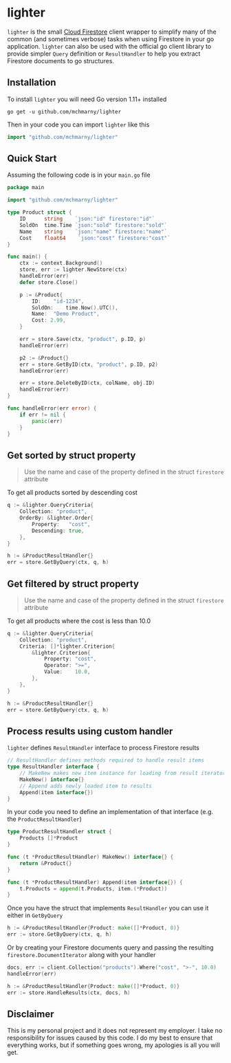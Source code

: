 # lighter

`lighter` is the small [Cloud Firestore](https://cloud.google.com/firestore/) client wrapper to simplify many of the common (and sometimes verbose) tasks when using Firestore in your go application. `lighter` can also be used with the official go client library to provide simpler `Query` definition or `ResultHandler` to help you extract Firestore documents to go structures.

## Installation

To install `lighter` you will need Go version 1.11+ installed

```shell
go get -u github.com/mchmarny/lighter
```

Then in your code you can import `lighter` like this

```go
import "github.com/mchmarny/lighter"
```

## Quick Start

Assuming the following code is in your `main.go` file

```go
package main

import "github.com/mchmarny/lighter"

type Product struct {
	ID    	string    `json:"id" firestore:"id"`
	SoldOn  time.Time `json:"sold" firestore:"sold"`
	Name    string    `json:"name" firestore:"name"`
	Cost    float64    `json:"cost" firestore:"cost"`
}

func main() {
	ctx := context.Background()
	store, err := lighter.NewStore(ctx)
	handleError(err)
	defer store.Close()

	p := &Product{
		ID:    "id-1234",
		SoldOn:    time.Now().UTC(),
		Name:  "Demo Product",
		Cost: 2.99,
	}

	err = store.Save(ctx, "product", p.ID, p)
	handleError(err)

	p2 := &Product{}
	err = store.GetByID(ctx, "product", p.ID, p2)
	handleError(err)

	err = store.DeleteByID(ctx, colName, obj.ID)
	handleError(err)
}

func handleError(err error) {
	if err != nil {
		panic(err)
	}
}
```

## Get sorted by struct property

> Use the name and case of the property defined in the struct `firestore` attribute

To get all products sorted by descending cost

```go
q := &lighter.QueryCriteria{
	Collection: "product",
	OrderBy: &lighter.Order{
		Property:   "cost",
		Descending: true,
	},
}

h := &ProductResultHandler{}
err = store.GetByQuery(ctx, q, h)
```

## Get filtered by struct property

> Use the name and case of the property defined in the struct `firestore` attribute

To get all products where the cost is less than 10.0

```go
q := &lighter.QueryCriteria{
	Collection: "product",
	Criteria: []*lighter.Criterion{
		&lighter.Criterion{
			Property: "cost",
			Operator: ">=",
			Value:    10.0,
		},
	},
}

h := &ProductResultHandler{}
err = store.GetByQuery(ctx, q, h)
```

## Process results using custom handler

`lighter` defines `ResultHandler` interface to process Firestore results

```go
// ResultHandler defines methods required to handle result items
type ResultHandler interface {
	// MakeNew makes new item instance for loading from result iterator
	MakeNew() interface{}
	// Append adds newly loaded item to results
	Append(item interface{})
}
```

In your code you need to define an implementation of that interface (e.g. the `ProductResultHandler`)

```go
type ProductResultHandler struct {
	Products []*Product
}

func (t *ProductResultHandler) MakeNew() interface{} {
	return &Product{}
}

func (t *ProductResultHandler) Append(item interface{}) {
	t.Products = append(t.Products, item.(*Product))
}
```

Once you have the struct that implements `ResultHandler` you can use it either in `GetByQuery`

```go
h := &ProductResultHandler{Product: make([]*Product, 0)}
err := store.GetByQuery(ctx, q, h)
```

Or by creating your Firestore documents query and passing the resulting `firestore.DocumentIterator` along with your handler

```go
docs, err := client.Collection("products").Where("cost", ">-", 10.0)
handleError(err)

h := &ProductResultHandler{Product: make([]*Product, 0)}
err := store.HandleResults(ctx, docs, h)
```

## Disclaimer

This is my personal project and it does not represent my employer. I take no responsibility for issues caused by this code. I do my best to ensure that everything works, but if something goes wrong, my apologies is all you will get.


